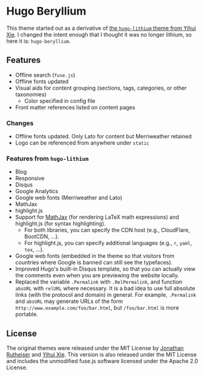 # Hugo Beryllium

This theme started out as a derivative of [the `hugo-lithium` theme from Yihui Xie](https://github.com/yihui/hugo-lithium). I changed the intent enough that I thought it was no longer lithium, so here it is: `hugo-beryllium`.

## Features
- Offline search (`fuse.js`)
- Offline fonts updated
- Visual aids for content grouping (sections, tags, categories, or other taxonomies)
    - Color specified in config file
- Front matter references listed on content pages

### Changes
- Offline fonts updated. Only Lato for content but Merriweather retained
- Logo can be referenced from anywhere under `static`

### Features from `hugo-lithium`

- Blog
- Responsive
- Disqus
- Google Analytics
- Google web fonts (Merriweather and Lato)
- MathJax
- highlight.js
- Support for [MathJax](https://bookdown.org/yihui/blogdown/output-format.html) (for rendering LaTeX math expressions) and highlight.js (for syntax highlighting).
    - For both libraries, you can specify the CDN host (e.g., CloudFlare, BootCDN, ...).
    - For highlight.js, you can specify additional languages (e.g., `r`, `yaml`, `tex`, ...).
- Google web fonts (embedded in the theme so that visitors from countries where Google is banned can still see the typefaces).
- Improved Hugo's built-in Disqus template, so that you can actually view the comments even when you are previewing the website locally.
- Replaced the variable `.Permalink` with `.RelPermalink`, and function `absURL` with `relURL` where necessary. It is a bad idea to use full absolute links (with the protocol and domain) in general. For example, `.Permalink` and `absURL` may generate URLs of the form `http://www.example.com/foo/bar.html`, but `/foo/bar.html` is more portable.

## License

The original themes were released under the MIT License by [Jonathan Rutheiser](https://github.com/jrutheiser/hugo-lithium-theme/blob/master/LICENSE.md) and [Yihui Xie](https://github.com/yihui/hugo-lithium/blob/master/LICENSE.md). This version is also released under the MIT License and includes the unmodified fuse.js software licensed under the Apache 2.0 License.
